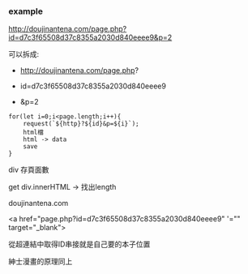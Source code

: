 ### example

http://doujinantena.com/page.php?id=d7c3f65508d37c8355a2030d840eeee9&p=2

可以拆成:

- http://doujinantena.com/page.php?

- id=d7c3f65508d37c8355a2030d840eeee9

- &p=2

```
for(let i=0;i<page.length;i++){
    request(`${http}?${id}&p=${i}`);
    html檔
    html -> data 
    save
}
```

div 存頁面數

get div.innerHTML -> 找出length

doujinantena.com

<a href="page.php?id=d7c3f65508d37c8355a2030d840eeee9" '="" target="_blank"></a>

從超連結中取得ID串接就是自己要的本子位置

紳士漫畫的原理同上
